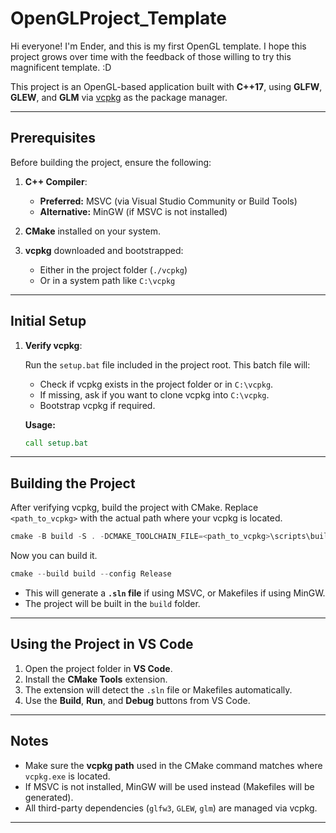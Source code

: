# OpenGLProject_Template

Hi everyone! I'm Ender, and this is my first OpenGL template.
I hope this project grows over time with the feedback of those willing to try this magnificent template. :D

This project is an OpenGL-based application built with **C++17**, using **GLFW**, **GLEW**, and **GLM** via [vcpkg](https://github.com/microsoft/vcpkg) as the package manager.

---

## Prerequisites

Before building the project, ensure the following:

1. **C++ Compiler**:

   * **Preferred:** MSVC (via Visual Studio Community or Build Tools)
   * **Alternative:** MinGW (if MSVC is not installed)

2. **CMake** installed on your system.

3. **vcpkg** downloaded and bootstrapped:

   * Either in the project folder (`./vcpkg`)
   * Or in a system path like `C:\vcpkg`

---

## Initial Setup

1. **Verify vcpkg**:

   Run the `setup.bat` file included in the project root. This batch file will:

   * Check if vcpkg exists in the project folder or in `C:\vcpkg`.
   * If missing, ask if you want to clone vcpkg into `C:\vcpkg`.
   * Bootstrap vcpkg if required.

   **Usage:**

   ```cmd
   call setup.bat
   ```
---

## Building the Project

After verifying vcpkg, build the project with CMake. Replace `<path_to_vcpkg>` with the actual path where your vcpkg is located.

```powershell
cmake -B build -S . -DCMAKE_TOOLCHAIN_FILE=<path_to_vcpkg>\scripts\buildsystems\vcpkg.cmake -DCMAKE_BUILD_TYPE=Release
```

Now you can build it.

```powershell
cmake --build build --config Release
```

* This will generate a **`.sln` file** if using MSVC, or Makefiles if using MinGW.
* The project will be built in the `build` folder.

---

## Using the Project in VS Code

1. Open the project folder in **VS Code**.
2. Install the **CMake Tools** extension.
3. The extension will detect the `.sln` file or Makefiles automatically.
4. Use the **Build**, **Run**, and **Debug** buttons from VS Code.

---

## Notes

* Make sure the **vcpkg path** used in the CMake command matches where `vcpkg.exe` is located.
* If MSVC is not installed, MinGW will be used instead (Makefiles will be generated).
* All third-party dependencies (`glfw3`, `GLEW`, `glm`) are managed via vcpkg.

---

